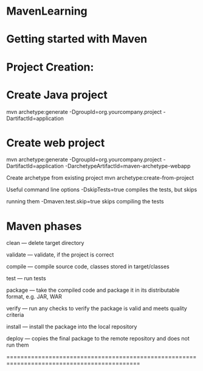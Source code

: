 # MavenLearning


Getting started with Maven
==========================================
Project Creation:
==================
Create Java project
=====================
mvn archetype:generate
-DgroupId=org.yourcompany.project
-DartifactId=application

Create web project
==========================
mvn archetype:generate
-DgroupId=org.yourcompany.project
-DartifactId=application
-DarchetypeArtifactId=maven-archetype-webapp

Create archetype from existing project
mvn archetype:create-from-project

Useful command line options
-DskipTests=true compiles the tests, but skips

running them
-Dmaven.test.skip=true skips compiling the tests


Maven phases
============================================================================================
clean — delete target directory

validate — validate, if the project is correct

compile — compile source code, classes stored in target/classes

test — run tests

package — take the compiled code and package it in its distributable format, e.g. JAR, WAR

verify — run any checks to verify the package is valid and meets quality criteria

install — install the package into the local repository

deploy — copies the final package to the remote repository and does not run them

============================================================================================
